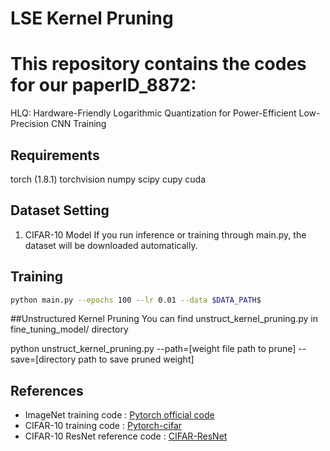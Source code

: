 # LSE Kernel Pruning

# This repository contains the codes for our paperID_8872: 
HLQ: Hardware-Friendly Logarithmic Quantization for Power-Efficient Low-Precision CNN Training

## Requirements

   torch (1.8.1)
   torchvision
   numpy
   scipy
   cupy
   cuda

## Dataset Setting
1. CIFAR-10 Model
If you run inference or training through main.py, the dataset will be downloaded automatically.

## Training
```bash
python main.py --epochs 100 --lr 0.01 --data $DATA_PATH$
```

##Unstructured Kernel Pruning
You can find unstruct_kernel_pruning.py in fine_tuning_model/ directory

python unstruct_kernel_pruning.py --path=[weight file path to prune] --save=[directory path to save pruned weight]


## References
 * ImageNet training code : [Pytorch official code](https://github.com/pytorch/examples/blob/main/imagenet/main.py)
 * CIFAR-10 training code : [Pytorch-cifar](https://github.com/kuangliu/pytorch-cifar)
 * CIFAR-10 ResNet reference code : [CIFAR-ResNet](https://github.com/akamaster/pytorch_resnet_cifar10/blob/master/resnet.py)
